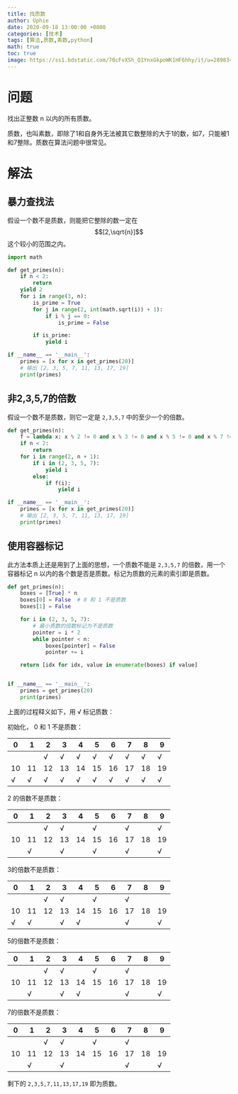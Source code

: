 ```yaml
---
title: 找质数
author: Uphie
date: 2020-09-18 13:00:00 +0800
categories: [技术]
tags: [算法,质数,素数,python]
math: true
toc: true
image: https://ss1.bdstatic.com/70cFvXSh_Q1YnxGkpoWK1HF6hhy/it/u=2898343836,1145248003&fm=26&gp=0.jpg
---
```


# 问题

找出正整数 n 以内的所有质数。

质数，也叫素数，即除了1和自身外无法被其它数整除的大于1的数，如7，只能被1和7整除。质数在算法问题中很常见。

# 解法

## 暴力查找法

假设一个数不是质数，则能把它整除的数一定在 $$[2,\sqrt{n}]$$ 这个较小的范围之内。

```python
import math

def get_primes(n):
    if n < 2:
        return
    yield 2
    for i in range(3, n):
        is_prime = True
        for j in range(2, int(math.sqrt(i)) + 1):
            if i % j == 0:
                is_prime = False

        if is_prime:
            yield i

if __name__ == '__main__':
    primes = [x for x in get_primes(20)]
    # 输出 [2, 3, 5, 7, 11, 13, 17, 19]
    print(primes)
```
## 非2,3,5,7的倍数

假设一个数不是质数，则它一定是 `2,3,5,7` 中的至少一个的倍数。

```python
def get_primes(n):
    f = lambda x: x % 2 != 0 and x % 3 != 0 and x % 5 != 0 and x % 7 != 0
    if n < 2:
        return
    for i in range(2, n + 1):
        if i in (2, 3, 5, 7):
            yield i
        else:
            if f(i):
                yield i

if __name__ == '__main__':
    primes = [x for x in get_primes(20)]
    # 输出 [2, 3, 5, 7, 11, 13, 17, 19]
    print(primes)
```

## 使用容器标记

此方法本质上还是用到了上面的思想，一个质数不能是 `2,3,5,7` 的倍数，用一个容器标记 n 以内的各个数是否是质数。标记为质数的元素的索引即是质数。

```python
def get_primes(n):
    boxes = [True] * n
    boxes[0] = False  # 0 和 1 不是质数
    boxes[1] = False

    for i in (2, 3, 5, 7):
        # 最小质数的倍数标记为不是质数
        pointer = i * 2
        while pointer < n:
            boxes[pointer] = False
            pointer += i

    return [idx for idx, value in enumerate(boxes) if value]


if __name__ == '__main__':
    primes = get_primes(20)
    print(primes)
```

上面的过程释义如下，用 √ 标记质数：

初始化， 0 和 1 不是质数：

| 0    | 1    | 2    | 3    | 4    | 5    | 6    | 7    | 8    | 9    |
| ---- | ---- | ---- | ---- | ---- | ---- | ---- | ---- | ---- | ---- |
|      |      | √    | √    | √    | √    | √    | √    | √    | √    |
| 10   | 11   | 12   | 13   | 14   | 15   | 16   | 17   | 18   | 19   |
| √    | √    | √    | √    | √    | √    | √    | √    | √    | √    |

2 的倍数不是质数：

| 0    | 1    | 2    | 3    | 4    | 5    | 6    | 7    | 8    | 9    |
| ---- | ---- | ---- | ---- | ---- | ---- | ---- | ---- | ---- | ---- |
|      |      | √    | √    |      | √    |      | √    |      | √    |
| 10   | 11   | 12   | 13   | 14   | 15   | 16   | 17   | 18   | 19   |
|      | √    |      | √    |      | √    |      | √    |      | √    |

3的倍数不是质数：

| 0    | 1    | 2    | 3    | 4    | 5    | 6    | 7    | 8    | 9    |
| ---- | ---- | ---- | ---- | ---- | ---- | ---- | ---- | ---- | ---- |
|      |      | √    | √    |      | √    |      | √    |      |      |
| 10   | 11   | 12   | 13   | 14   | 15   | 16   | 17   | 18   | 19   |
| √    | √    |      | √    | √    |      |      | √    |      | √    |

5的倍数不是质数：

| 0    | 1    | 2    | 3    | 4    | 5    | 6    | 7    | 8    | 9    |
| ---- | ---- | ---- | ---- | ---- | ---- | ---- | ---- | ---- | ---- |
|      |      | √    | √    |      | √    |      | √    |      |      |
| 10   | 11   | 12   | 13   | 14   | 15   | 16   | 17   | 18   | 19   |
|      | √    |      | √    | √    |      |      | √    |      | √    |

7的倍数不是质数：

| 0    | 1    | 2    | 3    | 4    | 5    | 6    | 7    | 8    | 9    |
| ---- | ---- | ---- | ---- | ---- | ---- | ---- | ---- | ---- | ---- |
|      |      | √    | √    |      | √    |      | √    |      |      |
| 10   | 11   | 12   | 13   | 14   | 15   | 16   | 17   | 18   | 19   |
|      | √    |      | √    |      |      |      | √    |      | √    |



剩下的 `2,3,5,7,11,13,17,19` 即为质数。
